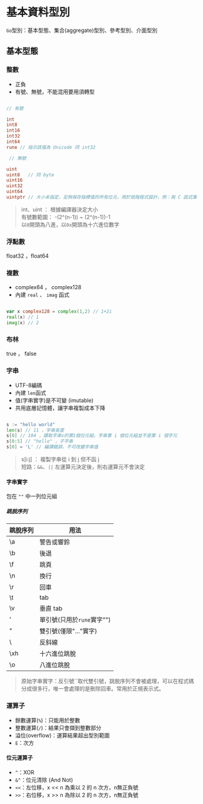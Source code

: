 # 基本資料型別

`Go`型別：基本型態、集合(aggregate)型別、參考型別、介面型別

## 基本型態

### 整數

* 正負
* 有號、無號，不能混用要用須轉型

```go

// 有號

int     
int8    
int16   
int32   
int64   
rune // 指示該值為 Unicode 同 int32

 // 無號

uint    
uint8   // 同 byte 
uint16  
uint32  
uint64  
uintptr // 大小未指定，足夠保存指標值的所有位元，用於低階程式設計，例：與 C 函式庫介接 

```

> int、uint ： 根據編譯器決定大小 <br>
> 有號數範圍： -(2^(n-1)) ~ (2^(n-1))-1 <br>
> 以`0`開頭為八進，以`0x`開頭為十六進位數字 

### 浮點數

 float32 ，float64

### 複數

* complex64 ， complex128
* 內建 `real` 、 `imag` 函式

```go

var x complex128 = complex(1,2) // 1+2i
real(x) // 1
imag(x) // 2

```

### 布林

 true ， false 

### 字串

* UTF-8編碼
* 內建 `len`函式
* 值(字串實字)是不可變 (imutable)
* 共用底層記憶體，讓字串複製成本下降


```go

s := "hello world"
len(s) // 11 ，字串長度
s[0] // 104 ，讀取字串s的第1個位元組，字串第 i 個位元組並不是第 i 個字元
s[0:5] // "hello" ，子字串
s[0] = 'L' // 編譯錯誤，不可改變字串值 

```

> s[i:j] ： 複製字串從 i 到 j 但不函 j <br>
> 短路：`&&`、`||` 左運算元決定後，則右運算元不會決定

#### 字串實字

包在 `""` 中一列位元組

##### 跳脫序列


跳脫序列 | 用法
---------|----------
\a  | 警告或響鈴 
\b  | 後退 
\f  | 跳頁 
\n  | 換行
\r  | 回車
\t  | tab
\v  | 垂直 tab
\'  | 單引號(只用於`rune`實字"\")
\"  | 雙引號(僅限"..."實字)
\\  | 反斜線
\xh | 十六進位跳脫
\o  | 八進位跳脫

> 原始字串實字：反引號``取代雙引號，跳脫序列不會被處理，可以在程式碼分成很多行，唯一會處理的是刪除回車。常用於正規表示式。

### 運算子

* 餘數運算(`%`)：只能用於整數 
* 整數運算(`/`)：結果只會擷到整數部分 
* 溢位(overflow)：運算結果超出型別範圍
* `E`：次方

#### 位元運算子

* `^`：XOR
* `&^`：位元清除 (And Not)
* `<<`：左位移，x << n 為乘以 2 的 n 次方，n無正負號
* `>>`：右位移，x >> n 為除以 2 的 n 次方，n無正負號